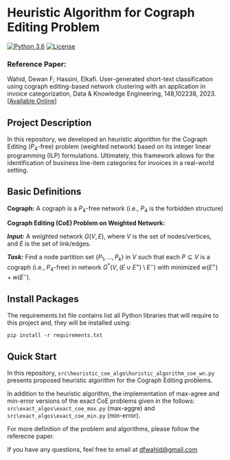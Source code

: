 # Heuristic Algorithm for Cograph Editing Problem
[![Python 3.6](https://img.shields.io/badge/python-3.6-blue.svg)](https://www.python.org/downloads/release/python-360/) 
[![License](https://img.shields.io/badge/License-Apache_2.0-blue.svg)](https://opensource.org/licenses/Apache-2.0)


### Reference Paper:
Wahid, Dewan F; Hassini, Elkafi. User-generated short-text classification using cograph editing-based network clustering with an application in invoice categorization, Data & Knowledge Engineering, 148,102238, 2023.
[[Available Online](https://www.sciencedirect.com/science/article/abs/pii/S0169023X23000988)]


## Project Description
In this repository, we developed an heuristic algorithm for the Cograph Editing  ($P_4$-free) problem (weighted network) based on its integer linear programming (ILP) formulations. Ultimately, this framework allows for the identification of business line-item categories for invoices in a real-world setting.


## Basic Definitions

**Cograph:** A cograph is a $P_4$-free network (i.e., $P_4$ is the forbidden structure) 

**Cograph Editing (CoE) Problem on Weighted Network:** 

***Input:*** A weighted network $G(V,E)$, where $V$ is the set of nodes/vertices, and $E$ is the set of link/edges. 

***Task:*** Find a node partition set $\{P_1, ..., P_k\}$ in $V$ such that each $P\subseteq V$ is a cograph (i.e., $P_4$-free) in network $G^* (V, (E \cup E^+) \setminus E^-)$ with minimized $w(E^+) + w(E^-)$.


## Install Packages 
The requirements.txt file contains list all Python libraries that will require to this project and, they will be installed using:

```
pip install -r requirements.txt
```

## Quick Start

In this repository, `src\heuristic_coe_algo\huristic_algorithm_coe_wn.py` presents proposed heuristic algorithm for the Cograph Editing problems. 

In addition to the heuristic algorithm, the implementation of max-agree and min-error versions of the exact CoE problems given in the follows: `src\exact_algos\exact_coe_max.py` (max-aggre) and `src\exact_algos\exact_coe_min.py` (min-error).

For more definition of the problem and algorithms, please follow the referecne paper. 


If you have any questions, feel free to email at dfwahid@gmail.com 
